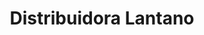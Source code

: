 ---
title: "Distribuidora Lantano"
url: /villa-alemana/distribuidora-lantano/
shop: material de oficina
---